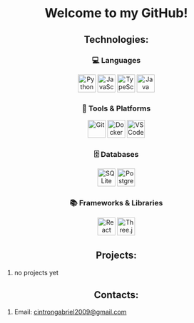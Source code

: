 <!-- Header -->

<h1 align = "center"> Welcome to my GitHub! </h1>

<!-- Technologies -->

<h2 align = "center"> Technologies: </h2>
<!-- Languages -->

<h3 align = "center"> 💻 Languages </h3>

<!-- python, javascript, typescript, java -->

<p align = "center">
  <img src="https://cdn.jsdelivr.net/gh/devicons/devicon/icons/python/python-original.svg" width="40" alt="Python" />
  <img src="https://cdn.jsdelivr.net/gh/devicons/devicon/icons/javascript/javascript-original.svg" width="40" alt="JavaScript"/>
  <img src="https://cdn.jsdelivr.net/gh/devicons/devicon/icons/typescript/typescript-original.svg" width="40" alt="TypeScript"/>
  <img src="https://cdn.jsdelivr.net/gh/devicons/devicon/icons/java/java-original.svg" width="40" alt="Java" />
</p>

<!-- git, docker, vscode -->

<h3 align = "center"> 🔧 Tools & Platforms </h3>
<p align = "center">
  <img src="https://cdn.jsdelivr.net/gh/devicons/devicon/icons/git/git-original.svg" width="40" alt="Git"/>
  <img src="https://cdn.jsdelivr.net/gh/devicons/devicon/icons/docker/docker-original.svg" width="40" alt="Docker"/>
  <img src="https://cdn.jsdelivr.net/gh/devicons/devicon/icons/vscode/vscode-original.svg" width="40" alt="VS Code"/>
</p>

<!-- sqlite, postgresql -->

<h3 align = "center"> 🗄️ Databases </h3>
<p align = "center">
  <img src="https://cdn.jsdelivr.net/gh/devicons/devicon/icons/sqlite/sqlite-original.svg" width="40" alt="SQLite"/>
  <img src="https://cdn.jsdelivr.net/gh/devicons/devicon/icons/postgresql/postgresql-original.svg" width="40" alt="PostgreSQL"/>
</p>

<!-- reactjs, threejs -->

<h3 align = "center"> 📚 Frameworks & Libraries </h3>
<p align = "center">
  <img src="https://cdn.jsdelivr.net/gh/devicons/devicon/icons/react/react-original.svg" width="40" alt="React"/>
  <img src="https://cdn.jsdelivr.net/gh/devicons/devicon/icons/threejs/threejs-original.svg" width="40" alt="Three.js Logo" />
</p>

<!-- Projects -->
<h2 align = "center">Projects: </h2>

<ol>
  <li>
    no projects yet
  </li>
</ol>


<h2 align = "center"> Contacts: </h2>

<ol>
  <li>
    Email: <a href = "cintrongabriel2009@gmail.com">cintrongabriel2009@gmail.com</a>
  </li>
</ol>

